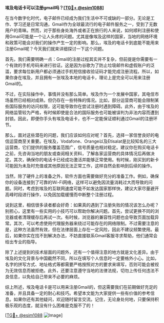 **埃及电话卡可以注册gmail吗？[[TG💪+ @esim1088](https://t.me/s/esim1088)]**

在当今数字化时代，电子邮件已经成为我们生活中不可或缺的一部分。无论是工作、学习还是日常沟通，Gmail作为全球最流行的电子邮件服务之一，受到了无数用户的青睐。然而，对于那些身处海外或者正在旅行的人来说，如何顺利注册和使用Gmail可能是一个让人头疼的问题。尤其是像埃及这样的国家，当地的网络环境和政策可能会对我们的操作产生一定的影响。那么，埃及的电话卡到底能不能用来注册Gmail呢？今天我们就来详细探讨一下这个问题。

首先，我们需要明确一点：Gmail的注册过程其实并不复杂，但前提是你需要有一个有效的手机号码来进行验证。这是因为谷歌为了防止垃圾邮件和虚假账户的泛滥，要求每位新用户都必须通过手机短信接收验证码才能完成注册流程。所以，如果你身在埃及，并且拥有一张埃及本地的电话卡，理论上是完全可以用来注册Gmail的。

不过，在实际操作中，事情并没有那么简单。埃及作为一个发展中国家，其电信市场虽然已经相对成熟，但仍存在一些特殊的情况。比如，部分运营商可能会限制某些国际服务的访问权限，这可能导致你在尝试注册时遇到障碍。此外，由于埃及的网络监管较为严格，有时候即使是合法的国际服务也可能被误判为非法内容而遭到封锁。因此，即便你手头有埃及电话卡，也不一定能保证顺利通过Gmail的注册环节。

那么，面对这些潜在的问题，我们应该如何应对呢？首先，选择一家信誉良好的电信运营商至关重要。在埃及，Vodafone、Orange以及Etisalat是比较知名的三大运营商，它们提供的服务覆盖范围广，信号质量也相对稳定。建议你在购买电话卡之前，先咨询当地的朋友或查阅相关资料，了解各家运营商的具体情况后再做决定。其次，确保你的电话卡已经成功激活并能够正常使用。有时候，刚买到的新卡可能因为未及时充值或其他原因无法正常工作，这样自然会影响到后续的操作。

当然，除了硬件上的准备之外，软件方面也需要做好充分的准备工作。例如，确保你的设备连接到了可靠的Wi-Fi网络，这样可以避免因流量消耗过大而导致的问题。同时，考虑到埃及的互联网速度可能不如发达国家那样快，建议大家尽量避开高峰时段进行操作，以免因加载缓慢而中断整个注册过程。

说到这里，相信很多读者都会好奇：如果真的遇到了注册失败的情况该怎么办呢？别担心，这里有一些实用的小技巧可以帮助你解决问题。首先，尝试更换不同的浏览器或者清理缓存后再试一次。有时候，浏览器的兼容性问题也会导致页面加载异常。其次，可以考虑使用代理服务器来绕过可能存在的网络限制。不过需要注意的是，这种方法虽然有效，但在法律层面上存在一定风险，因此不建议频繁使用。最后，如果你实在找不到解决办法，不妨直接联系Gmail客服寻求帮助，他们通常会给出专业的指导。

除了上述提到的技术层面的问题外，还有一个值得注意的地方就是文化差异。由于埃及的文化背景与中国截然不同，所以在填写个人信息时一定要格外小心。比如，名字的拼写方式、地址格式等都需要严格按照对方的要求来填写，否则可能会被视为无效信息而被拒绝。此外，还要注意遵守当地的法律法规，切勿上传任何违法不良信息，以免给自己带来不必要的麻烦。

综上所述，埃及电话卡是可以用来注册Gmail的，但这需要我们在前期做好充足的准备，并且具备一定的耐心和技巧。希望本文能为大家提供一些有价值的参考信息。如果你还有其他疑问，欢迎随时留言交流。记住，无论身处何地，只要保持积极乐观的态度，就没有什么困难是克服不了的！

[[TG💪+ @esim1088](https://t.me/s/esim1088) ![Image](https://i.postimg.cc/4NQfJmqS/Snipaste-2025-05-13-00-14-12.png)]